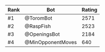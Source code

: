 Rank|Bot|Rating
---|---|---
#1|@ToromBot|2571
#2|@RaspFish|2523
#3|@OpeningsBot|2184
#4|@MinOpponentMoves|640

